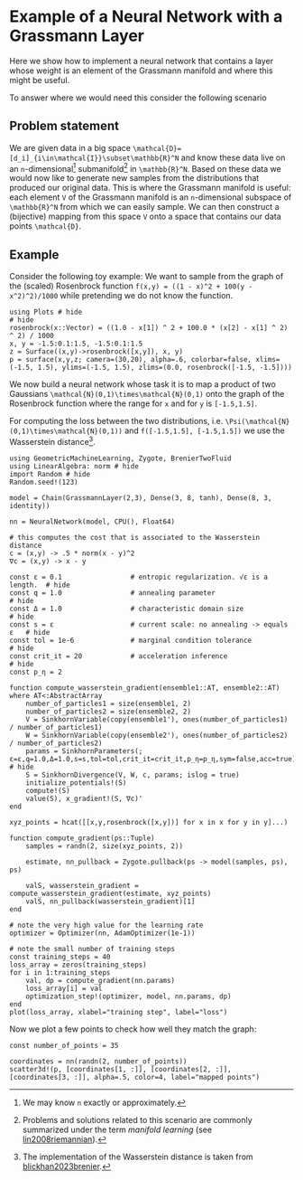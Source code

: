 # Example of a Neural Network with a Grassmann Layer

Here we show how to implement a neural network that contains a layer whose weight is an element of the Grassmann manifold and where this might be useful. 

To answer where we would need this consider the following scenario

## Problem statement

We are given data in a big space ``\mathcal{D}=[d_i]_{i\in\mathcal{I}}\subset\mathbb{R}^N`` and know these data live on an ``n``-dimensional[^1] submanifold[^2] in ``\mathbb{R}^N``. Based on these data we would now like to generate new samples from the distributions that produced our original data. This is where the Grassmann manifold is useful: each element ``V`` of the Grassmann manifold is an ``n``-dimensional subspace of ``\mathbb{R}^N`` from which we can easily sample. We can then construct a (bijective) mapping from this space ``V`` onto a space that contains our data points ``\mathcal{D}``. 

[^1]: We may know ``n`` exactly or approximately. 
[^2]: Problems and solutions related to this scenario are commonly summarized under the term *manifold learning* (see [lin2008riemannian](@cite)).

## Example

Consider the following toy example: We want to sample from the graph of the (scaled) Rosenbrock function ``f(x,y) = ((1 - x)^2 + 100(y - x^2)^2)/1000`` while pretending we do not know the function. 

```@example rosenbrock
using Plots # hide
# hide
rosenbrock(x::Vector) = ((1.0 - x[1]) ^ 2 + 100.0 * (x[2] - x[1] ^ 2) ^ 2) / 1000
x, y = -1.5:0.1:1.5, -1.5:0.1:1.5
z = Surface((x,y)->rosenbrock([x,y]), x, y)
p = surface(x,y,z; camera=(30,20), alpha=.6, colorbar=false, xlims=(-1.5, 1.5), ylims=(-1.5, 1.5), zlims=(0.0, rosenbrock([-1.5, -1.5])))
```

We now build a neural network whose task it is to map a product of two Gaussians ``\mathcal{N}(0,1)\times\mathcal{N}(0,1)`` onto the graph of the Rosenbrock function where the range for ``x`` and for ``y`` is ``[-1.5,1.5]``.

For computing the loss between the two distributions, i.e. ``\Psi(\mathcal{N}(0,1)\times\mathcal{N}(0,1))`` and ``f([-1.5,1.5], [-1.5,1.5])`` we use the Wasserstein distance[^3].

[^3]: The implementation of the Wasserstein distance is taken from [blickhan2023brenier](@cite).

```@example rosenbrock
using GeometricMachineLearning, Zygote, BrenierTwoFluid
using LinearAlgebra: norm # hide
import Random # hide 
Random.seed!(123)

model = Chain(GrassmannLayer(2,3), Dense(3, 8, tanh), Dense(8, 3, identity))

nn = NeuralNetwork(model, CPU(), Float64)

# this computes the cost that is associated to the Wasserstein distance
c = (x,y) -> .5 * norm(x - y)^2
∇c = (x,y) -> x - y

const ε = 0.1                 # entropic regularization. √ε is a length.  # hide
const q = 1.0                 # annealing parameter                       # hide
const Δ = 1.0                 # characteristic domain size                # hide
const s = ε                   # current scale: no annealing -> equals ε   # hide
const tol = 1e-6              # marginal condition tolerance              # hide 
const crit_it = 20            # acceleration inference                    # hide
const p_η = 2

function compute_wasserstein_gradient(ensemble1::AT, ensemble2::AT) where AT<:AbstractArray
    number_of_particles1 = size(ensemble1, 2)
    number_of_particles2 = size(ensemble2, 2)
    V = SinkhornVariable(copy(ensemble1'), ones(number_of_particles1) / number_of_particles1)
    W = SinkhornVariable(copy(ensemble2'), ones(number_of_particles2) / number_of_particles2)
    params = SinkhornParameters(; ε=ε,q=1.0,Δ=1.0,s=s,tol=tol,crit_it=crit_it,p_η=p_η,sym=false,acc=true) # hide
    S = SinkhornDivergence(V, W, c, params; islog = true)
    initialize_potentials!(S)
    compute!(S)
    value(S), x_gradient!(S, ∇c)'
end

xyz_points = hcat([[x,y,rosenbrock([x,y])] for x in x for y in y]...)

function compute_gradient(ps::Tuple)
    samples = randn(2, size(xyz_points, 2))

    estimate, nn_pullback = Zygote.pullback(ps -> model(samples, ps), ps)

    valS, wasserstein_gradient = compute_wasserstein_gradient(estimate, xyz_points)
    valS, nn_pullback(wasserstein_gradient)[1]
end

# note the very high value for the learning rate
optimizer = Optimizer(nn, AdamOptimizer(1e-1))

# note the small number of training steps
const training_steps = 40
loss_array = zeros(training_steps)
for i in 1:training_steps
    val, dp = compute_gradient(nn.params)
    loss_array[i] = val
    optimization_step!(optimizer, model, nn.params, dp)
end
plot(loss_array, xlabel="training step", label="loss")
```

Now we plot a few points to check how well they match the graph:

```@example rosenbrock
const number_of_points = 35

coordinates = nn(randn(2, number_of_points))
scatter3d!(p, [coordinates[1, :]], [coordinates[2, :]], [coordinates[3, :]], alpha=.5, color=4, label="mapped points")
```